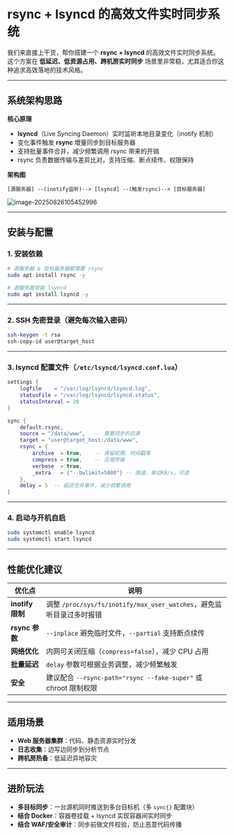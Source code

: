 # rsync + lsyncd 的高效文件实时同步系统

我们来直接上干货，帮你搭建一个 **rsync + lsyncd** 的高效文件实时同步系统。
 这个方案在 **低延迟、低资源占用、跨机房实时同步** 场景里非常稳，尤其适合你这种追求高效落地的技术风格。

------

## 系统架构思路

**核心原理**

- **lsyncd**（Live Syncing Daemon）实时监听本地目录变化（inotify 机制）
- 变化事件触发 **rsync** 增量同步到目标服务器
- 支持批量事件合并，减少频繁调用 rsync 带来的开销
- rsync 负责数据传输与差异比对，支持压缩、断点续传、权限保持

**架构图**

```
[源服务器] --(inotify监听)--> [lsyncd] --(触发rsync)--> [目标服务器]
```

![image-20250826105452996](https://imgoss.xgss.net/picgo-tx2025/image-20250826105452996.png?tx)



------

## 安装与配置

### 1. 安装依赖

```bash
# 源服务器 & 目标服务器都需要 rsync
sudo apt install rsync -y

# 源服务器安装 lsyncd
sudo apt install lsyncd -y
```

------

### 2. SSH 免密登录（避免每次输入密码）

```bash
ssh-keygen -t rsa
ssh-copy-id user@target_host
```

------

### 3. lsyncd 配置文件（`/etc/lsyncd/lsyncd.conf.lua`）

```lua
settings {
    logfile    = "/var/log/lsyncd/lsyncd.log",
    statusFile = "/var/log/lsyncd/lsyncd.status",
    statusInterval = 20
}

sync {
    default.rsync,
    source = "/data/www",   -- 需要同步的目录
    target = "user@target_host:/data/www",
    rsync = {
        archive  = true,    -- 保留权限、时间戳等
        compress = true,    -- 压缩传输
        verbose  = true,
        _extra   = {"--bwlimit=5000"} -- 限速，单位KB/s，可选
    },
    delay = 5  -- 延迟合并事件，减少频繁调用
}
```

------

### 4. 启动与开机自启

```bash
sudo systemctl enable lsyncd
sudo systemctl start lsyncd
```

------

## 性能优化建议

| 优化点           | 说明                                                         |
| ---------------- | ------------------------------------------------------------ |
| **inotify 限制** | 调整 `/proc/sys/fs/inotify/max_user_watches`，避免监听目录过多时报错 |
| **rsync 参数**   | `--inplace` 避免临时文件，`--partial` 支持断点续传           |
| **网络优化**     | 内网可关闭压缩（`compress=false`），减少 CPU 占用            |
| **批量延迟**     | `delay` 参数可根据业务调整，减少频繁触发                     |
| **安全**         | 建议配合 `--rsync-path="rsync --fake-super"` 或 chroot 限制权限 |

------

## 适用场景

- **Web 服务器集群**：代码、静态资源实时分发
- **日志收集**：边写边同步到分析节点
- **跨机房热备**：低延迟异地容灾

------

## 进阶玩法

- **多目标同步**：一台源机同时推送到多台目标机（多 `sync{}` 配置块）
- **结合 Docker**：容器卷挂载 + lsyncd 实现容器间实时同步
- **结合 WAF/安全审计**：同步前做文件校验，防止恶意代码传播



